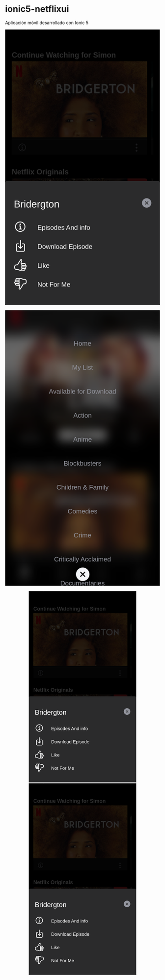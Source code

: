 # ionic5-netflixui
Aplicación móvil desarrollado con Ionic 5

![Alt text](./ss1.png?raw=true "Optional Title")

![Screenshot](ss2.png)

<p align="center">
  <img src="ss1.png" width="350" title="hover text">
  <img src="./ss1.png" width="350" alt="accessibility text">
</p>
